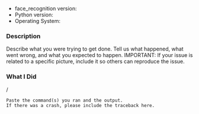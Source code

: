 * face_recognition version:
* Python version:
* Operating System:

### Description

Describe what you were trying to get done.
Tell us what happened, what went wrong, and what you expected to happen.
IMPORTANT: If your issue is related to a specific picture, include it so others can reproduce the issue.

### What I Did
/
```
Paste the command(s) you ran and the output.
If there was a crash, please include the traceback here.
```
